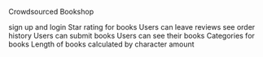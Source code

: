 Crowdsourced Bookshop

sign up and login
Star rating for books
Users can leave reviews
see order history
Users can submit books
Users can see their books
Categories for books
Length of books calculated by character amount

